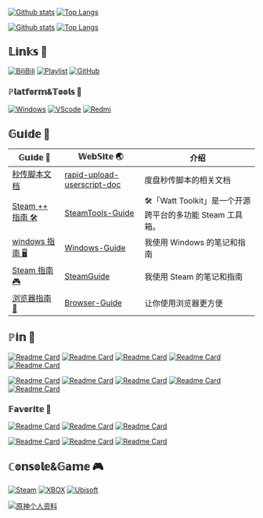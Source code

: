 [![Github stats](https://github-readme-stats.vercel.app/api?username=XTsat&hide_border=true#gh-light-mode-only)](https://github.com/XTsat#gh-light-mode-only)
[![Top Langs](https://github-readme-stats.vercel.app/api/top-langs/?username=XTsat&hide_border=true#gh-light-mode-only)](https://github.com/XTsat#gh-light-mode-only)

[![Github stats](https://github-readme-stats.vercel.app/api?username=XTsat&hide_border=true&theme=github_dark&show_icons=true#gh-dark-mode-only)](https://github.com/XTsat#gh-dark-mode-only)
[![Top Langs](https://github-readme-stats.vercel.app/api/top-langs/?username=XTsat&hide_border=true&theme=github_dark#gh-dark-mode-only)](https://github.com/XTsat#gh-dark-mode-only)

## 𝕃𝕚𝕟𝕜𝕤 🔗

[![BiliBili](https://img.shields.io/badge/-BiliBili-00A1D6?style=flat-square&logo=bilibili&logoColor=ffffff)](https://space.bilibili.com/53283118)
[![Playlist](https://img.shields.io/badge/-Playlist-dd001b?style=flat-square&logo=Apple%20Music&logoColor=ffffff)](https://music.163.com/#/user/home?id=283588276)
[![GitHub](https://img.shields.io/badge/-GitHub-24292f?style=flat-square&logo=GitHub&logoColor=ffffff)](https://github.com/XTsat)

### ℙ𝕝𝕒𝕥𝕗𝕠𝕣𝕞&𝕋𝕠𝕠𝕝𝕤 🧰

[![Windows](https://img.shields.io/badge/Windows-11-4e9eee?style=flat-square&logo=windows&logoColor=ffffff)](https://www.microsoft.com/windows/windows-11)
[![VScode](https://img.shields.io/badge/IDE-Visual%20Studio%20Code-blue?style=flat-square&logo=visual-studio-code&logoColor=ffffff)](https://code.visualstudio.com/)
[![Redmi](https://img.shields.io/badge/Redmi-k20Pro-ff6a00?style=flat-square&logo=xiaomi&logoColor=ffffff)](https://www.mi.com/)

<!-- ## 𝕎𝕖𝕓𝕊𝕚𝕥𝕖 🌏 -->

<!-- [VuePress主页](https://xtsat.github.io/VuePressWebSite/)
[Docusaurus主页](https://xtsat.github.io/DocusaurusWebSite/)

[![Readme Card](https://github-readme-stats.vercel.app/api/pin/?username=XTsat&repo=VuePressWebSite&theme=vue#gh-light-mode-only)](https://xtsat.github.io/VuePressWebSite/#gh-light-mode-only)
[![Readme Card](https://github-readme-stats.vercel.app/api/pin/?username=XTsat&repo=DocusaurusWebSite&theme=vue#gh-light-mode-only)](https://xtsat.github.io/DocusaurusWebSite/#gh-light-mode-only)

[![Readme Card](https://github-readme-stats.vercel.app/api/pin/?username=XTsat&repo=VuePressWebSite&hide_border=true&theme=vue-dark#gh-dark-mode-only)](https://xtsat.github.io/VuePressWebSite/#gh-dark-mode-only)
[![Readme Card](https://github-readme-stats.vercel.app/api/pin/?username=XTsat&repo=DocusaurusWebSite&hide_border=true&theme=vue-dark#gh-dark-mode-only)](https://xtsat.github.io/DocusaurusWebSite/#gh-dark-mode-only) -->

## 𝔾𝕦𝕚𝕕𝕖 📒

𝔾𝕦𝕚𝕕𝕖 📒|𝕎𝕖𝕓𝕊𝕚𝕥𝕖 🌏|介绍
-|-|-
[秒传脚本文档](https://github.com/XTsat/rapid-upload-userscript-doc/)|[rapid-upload-userscript-doc](https://xtsat.github.io/rapid-upload-userscript-doc/)|度盘秒传脚本的相关文档
[Steam ++ 指南 🛠️](https://github.com/XTsat/SteamTools-Guide/)|[SteamTools-Guide](https://xtsat.github.io/SteamTools-Guide/)|🛠️「Watt Toolkit」是一个开源跨平台的多功能 Steam 工具箱。
[windows 指南 🖥️](https://github.com/XTsat/Windows-Guide/)|[Windows-Guide](https://xtsat.github.io/Windows-Guide/)|我使用 Windows 的笔记和指南
[Steam 指南 🎮](https://github.com/XTsat/SteamGuide/)|[SteamGuide](https://xtsat.github.io/SteamGuide/)|我使用 Steam 的笔记和指南
[浏览器指南 🧰](https://github.com/XTsat/Browser-Guide/)|[Browser-Guide](https://xtsat.github.io/Browser-Guide/)|让你使用浏览器更方便

## ℙ𝕚𝕟 📌

[![Readme Card](https://github-readme-stats.vercel.app/api/pin/?username=XTsat&repo=rapid-upload-userscript-doc&theme=vue#gh-light-mode-only)](https://xtsat.github.io/rapid-upload-userscript-doc/#gh-light-mode-only)
[![Readme Card](https://github-readme-stats.vercel.app/api/pin/?username=XTsat&repo=SteamTools-Guide&theme=vue#gh-light-mode-only)](https://xtsat.github.io/SteamTools-Guide/#gh-light-mode-only)
[![Readme Card](https://github-readme-stats.vercel.app/api/pin/?username=XTsat&repo=Windows-Guide&theme=vue#gh-light-mode-only)](https://xtsat.github.io/Windows-Guide/#gh-light-mode-only)
[![Readme Card](https://github-readme-stats.vercel.app/api/pin/?username=XTsat&repo=SteamGuide&theme=vue#gh-light-mode-only)](https://xtsat.github.io/SteamGuide/#gh-light-mode-only)
[![Readme Card](https://github-readme-stats.vercel.app/api/pin/?username=XTsat&repo=Browser-Guide&theme=vue#gh-light-mode-only)](https://xtsat.github.io/Browser-Guide/#gh-light-mode-only)

[![Readme Card](https://github-readme-stats.vercel.app/api/pin/?username=XTsat&repo=rapid-upload-userscript-doc&hide_border=true&theme=vue-dark#gh-dark-mode-only)](https://xtsat.github.io/rapid-upload-userscript-doc/#gh-dark-mode-only)
[![Readme Card](https://github-readme-stats.vercel.app/api/pin/?username=XTsat&repo=SteamTools-Guide&hide_border=true&theme=vue-dark#gh-dark-mode-only)](https://xtsat.github.io/SteamTools-Guide/#gh-dark-mode-only)
[![Readme Card](https://github-readme-stats.vercel.app/api/pin/?username=XTsat&repo=Windows-Guide&hide_border=true&theme=vue-dark#gh-dark-mode-only)](https://xtsat.github.io/Windows-Guide/#gh-dark-mode-only)
[![Readme Card](https://github-readme-stats.vercel.app/api/pin/?username=XTsat&repo=SteamGuide&hide_border=true&theme=vue-dark#gh-dark-mode-only)](https://xtsat.github.io/SteamGuide/#gh-dark-mode-only)
[![Readme Card](https://github-readme-stats.vercel.app/api/pin/?username=XTsat&repo=Browser-Guide&hide_border=true&theme=vue-dark#gh-dark-mode-only)](https://xtsat.github.io/Browser-Guide/#gh-dark-mode-only)

### 𝔽𝕒𝕧𝕠𝕣𝕚𝕥𝕖 🧡

[![Readme Card](https://github-readme-stats.vercel.app/api/pin/?username=BeyondDimension&repo=SteamTools&theme=vue#gh-light-mode-only)](https://github.com/BeyondDimension/SteamTools/#gh-light-mode-only)
[![Readme Card](https://github-readme-stats.vercel.app/api/pin/?username=mengzonefire&repo=rapid-upload-userscript&theme=vue#gh-light-mode-only)](https://github.com/mengzonefire/rapid-upload-userscript#gh-light-mode-only)
[![Readme Card](https://github-readme-stats.vercel.app/api/pin/?username=DGP-Studio&repo=Snap.hutao&theme=vue#gh-light-mode-only)](https://github.com/DGP-Studio/Snap.hutao#gh-light-mode-only)

[![Readme Card](https://github-readme-stats.vercel.app/api/pin/?username=BeyondDimension&repo=SteamTools&hide_border=true&theme=vue-dark#gh-dark-mode-only)](https://github.com/BeyondDimension/SteamTools/#gh-dark-mode-only)
[![Readme Card](https://github-readme-stats.vercel.app/api/pin/?username=mengzonefire&repo=rapid-upload-userscript&hide_border=true&theme=vue-dark#gh-dark-mode-only)](https://github.com/mengzonefire/rapid-upload-userscript#gh-dark-mode-only)
[![Readme Card](https://github-readme-stats.vercel.app/api/pin/?username=DGP-Studio&repo=Snap.hutao&hide_border=true&theme=vue-dark#gh-dark-mode-only)](https://github.com/DGP-Studio/Snap.hutao#gh-dark-mode-only)

## ℂ𝕠𝕟𝕤𝕠𝕝𝕖&𝔾𝕒𝕞𝕖 🎮

[![Steam](https://img.shields.io/badge/Steam-171a21?style=for-the-badge&logo=steam&logoColor=ffffff)](https://steamcommunity.com/id/XTxiaotong)
[![XBOX](https://img.shields.io/badge/-XBOX-107b10?style=for-the-badge&logo=xbox&logoColor=ffffff)](https://account.xbox.com/zh-cn/profile?gamertag=XTxiaotong)
[![Ubisoft](https://img.shields.io/badge/-Ubisoft-242424?style=for-the-badge&logo=ubisoft&logoColor=ffffff)](https://ubisoftconnect.com/zh-CN/profile/XTxiaotong)
<!-- ![](https://img.shields.io/badge/-Nintendo%20Switch-e60012?style=flat-square&logo=nintendo%20switch&logoColor=ffffff) -->
<!-- [![](https://img.shields.io/badge/-PlayStation%204-0070d1?style=flat-square&logo=playstation&logoColor=ffffff)] -->

[![原神个人资料](https://genshin-card.getloli.com/rand/9650576.png)](https://genshin-card.getloli.com/)

<!-- 美术字体

一键生成花体字网站  
https://beizhedenglong.github.io/weird-fonts/

𝔸 𝔹 ℂ 𝔻 𝔼 𝔽 𝔾 ℍ 𝕀 𝕁 𝕂 𝕃 𝕄 ℕ 𝕆 ℙ ℚ ℝ 𝕊 𝕋 𝕌 𝕍 𝕎 𝕏 𝕐 ℤ 

𝕒 𝕓 𝕔 𝕕 𝕖 𝕗 𝕘 𝕙 𝕚 𝕛 𝕜 𝕝 𝕞 𝕟 𝕠 𝕡 𝕢 𝕣 𝕤 𝕥 𝕦 𝕧 𝕨 𝕩 𝕪 𝕫

𝟘𝟙𝟚𝟛𝟜𝟝𝟞𝟟𝟠𝟡

𝓐、𝓑、𝓒、𝓓、𝓔、𝓕、𝓖、𝓗、𝓘、𝓙、𝓚、𝓛、𝓜、𝓝、𝓞、𝓟、𝓠、𝓡、𝓢、𝓣、𝓤、𝓥、𝓦、𝓧、𝓨、𝓩

𝓪、𝓫、𝓬、𝓭、𝓮、𝓯、𝓰、𝓱、𝓲、𝓳、𝓴、𝓵、𝓶、𝓷、𝓸、𝓹、𝓺、𝓻、𝓼、𝓽、𝓾、𝓿、𝔀、𝔁、𝔂、𝔃

𝙰 𝙱 𝙲 𝙳 𝙴 𝙵 𝙶 𝙷 𝙸 𝙹 𝙺 𝙻 𝙼 𝙽 𝙾 𝙿 𝚀 𝚁 𝚂 𝚃 𝚄 𝚅 𝚆 𝚇 𝚈 𝚉

𝚊 𝚋 𝚌 𝚍 𝚎 𝚏 𝚐 𝚑 𝚒 𝚓 𝚔 𝚕 𝚖 𝚗 𝚘 𝚙 𝚚 𝚛 𝚜 𝚝 𝚞 𝚟 𝚠 𝚡 𝚢 𝚣

 -->

<!-- 脚注示例
1:Yadda yadda<a href="#note1" id="note1ref"><sup>1</sup></a>

<a id="note1" href="#note1ref"><sup>1</sup></a>Here is the footnote text.

2:Bla bla <sup id="a1">[1](#f1)</sup>

<b id="f1">[1]:</b> Footnote content here. [↩](#a1)

3:Here is a paragraph with an footnote <span id="a1">[[1]](#f1)</span>.

Footnotes
=========

1. <span id="f1"></span> This is a footnote. [$\hookleftarrow$](#a1)
-->

<!-- 空白符号(非空格)
                                        
-->

<!--
**XTsat/XTsat** is a ✨ _special_ ✨ repository because its `README.md` (this file) appears on your GitHub profile.

Here are some ideas to get you started:

- 🔭 I’m currently working on ...
- 🌱 I’m currently learning ...
- 👯 I’m looking to collaborate on ...
- 🤔 I’m looking for help with ...
- 💬 Ask me about ...
- 📫 How to reach me: ...
- 😄 Pronouns: ...
- ⚡ Fun fact: ...
-->
